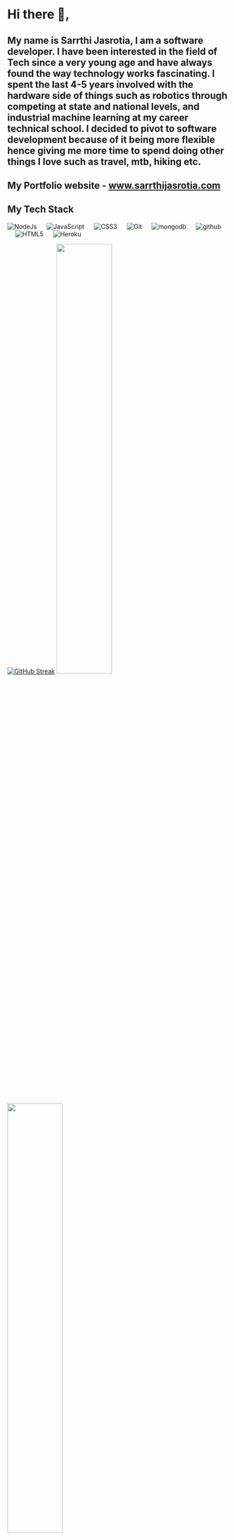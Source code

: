 # Hi there 👋,
## My name is Sarrthi Jasrotia, I am a software developer. I have been interested in the field of Tech since a very young age and have always found the way technology works fascinating. I spent the last 4-5 years involved with the hardware side of things such as robotics through competing at state and national levels, and industrial machine learning at my career technical school. I decided to pivot to software development because of it being more flexible hence giving me more time to spend doing other things I love such as travel, mtb, hiking etc.

## My Portfolio website - www.sarrthijasrotia.com




## My Tech Stack

<p align="left"> 

  <a> 
    <img alt="NodeJs" src="https://img.shields.io/badge/-NodeJS-green?logo=node.js&Color=white">
  </a> 
  &emsp;
  <a> 
     <img alt="JavaScript" src="https://img.shields.io/badge/JavaScript%20-%23F7DF1E.svg?logo=javascript&logoColor=black">
   </a>
  &emsp;
   <a>
    <img alt="CSS3" src="https://img.shields.io/badge/CSS3%20-%231572B6.svg?logo=python&logoColor=white">
  </a>
  &emsp;
  <a>
    <img alt="Git" src="https://img.shields.io/badge/-git-red?logo=git&logoColor=white"/>
  </a>
  &emsp; 
  <a> 
     <img alt="mongodb" src="https://img.shields.io/badge/-mongoDb-green?logo=mongodb&logoColor=white">
   </a>
  &emsp;
  <a> 
    <img alt="github" src="https://img.shields.io/badge/-GitHub-black?logo=github&logoColor=white">
  </a>
  &emsp;
  <a>
    <img alt="HTML5" src="https://img.shields.io/badge/-HTML5-orange?logo=html5&logoColor=white"/>
  </a>
  &emsp;
  <a>
    <img alt="Heroku" src="https://img.shields.io/badge/-Heroku-%23430098?logo=Heroku&logoColor=white"/>
  </a>
</p>

[![GitHub Streak](https://github-readme-streak-stats.herokuapp.com?user=SarrthiJasrotia&theme=highcontrast&hide_border=true&border_radius=5)](https://git.io/streak-stats)
 <img height="50%" width="auto" src ="https://github-readme-stats.vercel.app/api?username=SarrthiJasrotia&show_icons=true&count_private=true&theme=highcontrast">
  <img height="50%" width="auto" src ="https://github-readme-stats.vercel.app/api/top-langs/?username=SarrthiJasrotia&layout=compact&theme=highcontrast">

